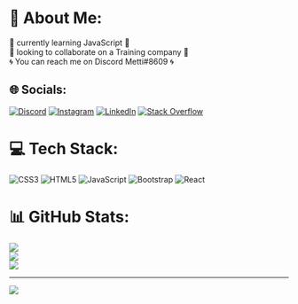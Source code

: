 # 💫 About Me:
🌇 currently learning JavaScript 🌇<br>🌃 looking to collaborate on a Training company 🌃<br>🌀 You can reach me on Discord Metti#8609 🌀


## 🌐 Socials:
[![Discord](https://img.shields.io/badge/Discord-%237289DA.svg?logo=discord&logoColor=white)](https://discord.gg/https://discord.gg/UKrxSvKYMs) [![Instagram](https://img.shields.io/badge/Instagram-%23E4405F.svg?logo=Instagram&logoColor=white)](https://instagram.com/https://www.instagram.com/metti.gh138/) [![LinkedIn](https://img.shields.io/badge/LinkedIn-%230077B5.svg?logo=linkedin&logoColor=white)](https://linkedin.com/in/mohammad-mahdi-ghalenovi-5007a9255) [![Stack Overflow](https://img.shields.io/badge/-Stackoverflow-FE7A16?logo=stack-overflow&logoColor=white)](https://stackoverflow.com/users/21345306/mahdi-ghalenoyee) 

# 💻 Tech Stack:
![CSS3](https://img.shields.io/badge/css3-%231572B6.svg?style=flat-square&logo=css3&logoColor=white) ![HTML5](https://img.shields.io/badge/html5-%23E34F26.svg?style=flat-square&logo=html5&logoColor=white) ![JavaScript](https://img.shields.io/badge/javascript-%23323330.svg?style=flat-square&logo=javascript&logoColor=%23F7DF1E) ![Bootstrap](https://img.shields.io/badge/bootstrap-%23563D7C.svg?style=flat-square&logo=bootstrap&logoColor=white) ![React](https://img.shields.io/badge/react-%2320232a.svg?style=flat-square&logo=react&logoColor=%2361DAFB)
# 📊 GitHub Stats:
![](https://github-readme-stats.vercel.app/api?username=mohammad-mahdi-ghalenov&theme=material-palenight&hide_border=true&include_all_commits=false&count_private=false)<br/>
![](https://github-readme-streak-stats.herokuapp.com/?user=mohammad-mahdi-ghalenov&theme=material-palenight&hide_border=true)<br/>
![](https://github-readme-stats.vercel.app/api/top-langs/?username=mohammad-mahdi-ghalenov&theme=material-palenight&hide_border=true&include_all_commits=false&count_private=false&layout=compact)

---
[![](https://visitcount.itsvg.in/api?id=mohammad-mahdi-ghalenov&icon=0&color=11)](https://visitcount.itsvg.in)

<!-- Proudly created with GPRM ( https://gprm.itsvg.in ) -->
